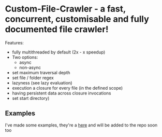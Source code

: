 # Custom-File-Crawler - a fast, concurrent, customisable and fully documented file crawler!
Features:
- fully multithreaded by default (2x - x speedup)
- Two options:
  - async
  - non-async
- set maximum traversal depth
- set file / folder regex
- lazyness (see lazy evaluation)
- execution a closure for every file (in the defined scope)
- having persistent data across closure invocations
-  set start directory)

## Examples
I've made some examples, they're a [here]() and will be added to the repo soon too

